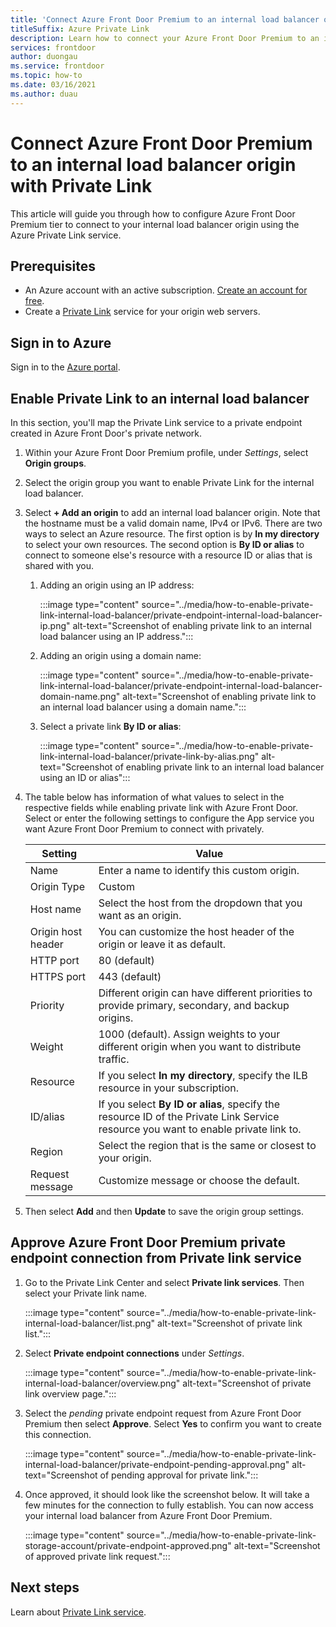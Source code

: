 ```yaml
---
title: 'Connect Azure Front Door Premium to an internal load balancer origin with Private Link'
titleSuffix: Azure Private Link
description: Learn how to connect your Azure Front Door Premium to an internal load balancer.
services: frontdoor
author: duongau
ms.service: frontdoor
ms.topic: how-to
ms.date: 03/16/2021
ms.author: duau
---
```


# Connect Azure Front Door Premium to an internal load balancer origin with Private Link

This article will guide you through how to configure Azure Front Door Premium tier to connect to your internal load balancer origin using the Azure Private Link service.

## Prerequisites

* An Azure account with an active subscription. [Create an account for free](https://azure.microsoft.com/free/?WT.mc_id=A261C142F).
* Create a [Private Link](../../private-link/create-private-link-service-portal.md) service for your origin web servers.

## Sign in to Azure

Sign in to the [Azure portal](https://portal.azure.com).

## Enable Private Link to an internal load balancer
 
In this section, you'll map the Private Link service to a private endpoint created in Azure Front Door's private network. 

1. Within your Azure Front Door Premium profile, under *Settings*, select **Origin groups**.

1. Select the origin group you want to enable Private Link for the internal load balancer.

1. Select **+ Add an origin** to add an internal load balancer origin. Note that the hostname must be a valid domain name, IPv4 or IPv6. There are two ways to select an Azure resource. The first option is by **In my directory** to select your own resources. The second option is **By ID or alias** to connect to someone else's resource with a resource ID or alias that is shared with you.

    1. Adding an origin using an IP address:

       :::image type="content" source="../media/how-to-enable-private-link-internal-load-balancer/private-endpoint-internal-load-balancer-ip.png" alt-text="Screenshot of enabling private link to an internal load balancer using an IP address.":::

    1. Adding an origin using a domain name:

       :::image type="content" source="../media/how-to-enable-private-link-internal-load-balancer/private-endpoint-internal-load-balancer-domain-name.png" alt-text="Screenshot of enabling private link to an internal load balancer using a domain name.":::

    1. Select a private link **By ID or alias**:
    
       :::image type="content" source="../media/how-to-enable-private-link-internal-load-balancer/private-link-by-alias.png" alt-text="Screenshot of enabling private link to an internal load balancer using an ID or alias":::

1. The table below has information of what values to select in the respective fields while enabling private link with Azure Front Door. Select or enter the following settings to configure the App service you want Azure Front Door Premium to connect with privately.

    | Setting | Value |
    | ------- | ----- |
    | Name | Enter a name to identify this custom origin. |
    | Origin Type | Custom |
    | Host name | Select the host from the dropdown that you want as an origin. |
    | Origin host header | You can customize the host header of the origin or leave it as default. |
    | HTTP port | 80 (default) |
    | HTTPS port | 443 (default) |
    | Priority | Different origin can have different priorities to provide primary, secondary, and backup origins. |
    | Weight | 1000 (default). Assign weights to your different origin when you want to distribute traffic.|
    | Resource | If you select **In my directory**, specify the ILB resource in your subscription. |
    | ID/alias | If you select **By ID or alias**, specify the resource ID of the Private Link Service resource you want to enable private link to. |
    | Region | Select the region that is the same or closest to your origin. |
    | Request message | Customize message or choose the default. |

1. Then select **Add** and then **Update** to save the origin group settings.

## Approve Azure Front Door Premium private endpoint connection from Private link service

1. Go to the Private Link Center and select **Private link services**. Then select your Private link name.

    :::image type="content" source="../media/how-to-enable-private-link-internal-load-balancer/list.png" alt-text="Screenshot of private link list.":::

1. Select **Private endpoint connections** under *Settings*.

    :::image type="content" source="../media/how-to-enable-private-link-internal-load-balancer/overview.png" alt-text="Screenshot of private link overview page.":::

1. Select the *pending* private endpoint request from Azure Front Door Premium then select **Approve**. Select **Yes** to confirm you want to create this connection.

    :::image type="content" source="../media/how-to-enable-private-link-internal-load-balancer/private-endpoint-pending-approval.png" alt-text="Screenshot of pending approval for private link.":::

1. Once approved, it should look like the screenshot below. It will take a few minutes for the connection to fully establish. You can now access your internal load balancer from Azure Front Door Premium.

    :::image type="content" source="../media/how-to-enable-private-link-storage-account/private-endpoint-approved.png" alt-text="Screenshot of approved private link request.":::

## Next steps

Learn about [Private Link service](../../private-link/private-link-service-overview.md).
